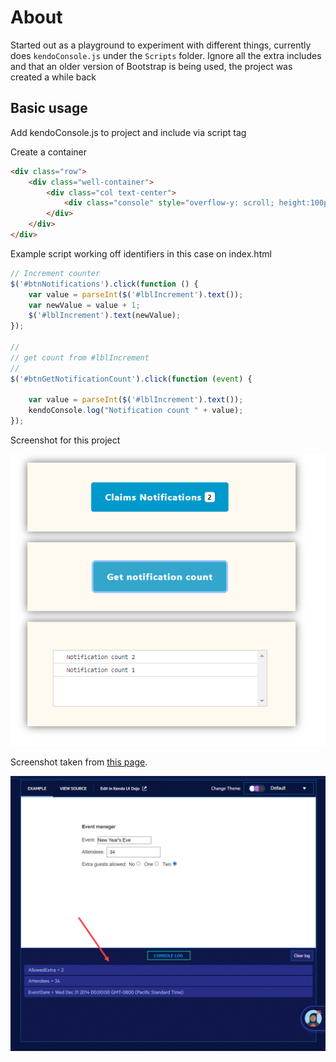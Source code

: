 ﻿# About

Started out as a playground to experiment with different things, currently does `kendoConsole.js` under the `Scripts` folder. Ignore all the extra includes and that an older version of Bootstrap is being used, the project was created a while back

## Basic usage

Add kendoConsole.js to project and include via script tag

Create a container

```html
<div class="row">
    <div class="well-container">
        <div class="col text-center">
            <div class="console" style="overflow-y: scroll; height:100px;"></div>
        </div>
    </div>
</div>
```

Example script working off identifiers in this case on index.html

```javascript
// Increment counter
$('#btnNotifications').click(function () {
    var value = parseInt($('#lblIncrement').text());
    var newValue = value + 1;
    $('#lblIncrement').text(newValue);
});

//
// get count from #lblIncrement
//
$('#btnGetNotificationCount').click(function (event) {

    var value = parseInt($('#lblIncrement').text());
    kendoConsole.log("Notification count " + value);
});
```

Screenshot for this project

![z](Images/demo.png)

Screenshot taken from [this page](https://demos.telerik.com/kendo-ui/mvvm/types?autoRun=true&theme=default-purple).

![x](Images/console.png)
